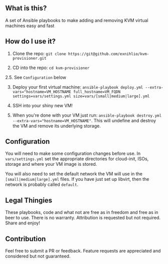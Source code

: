 ## What is this?

A set of Ansible playbooks to make adding and removing KVM virtual machines easy and fast

## How do I use it?

1. Clone the repo: `git clone https://git@github.com/exnihlio/kvm-provisioner.git`

2. CD into the repo: `cd kvm-provisioner`

2.5. See `Configuration` below

3. Deploy your first virtual machine: `ansible-playbook deploy.yml --extra-vars="hostname=VM_HOSTNAME full_hostname=VM_FQDN settings=vars/settings.yml size=vars/[small|medium|large].yml`

4. SSH into your shiny new VM!

5. When you're done with your VM just run: `ansible-playbook destroy.yml --extra-vars="hostname=VM_HOSTNAME"`. This will undefine and destroy the VM and remove
its underlying storage.

## Configuration

You will need to  make some configuration changes before use. In `vars/settings.yml` set the appropriate directories for cloud-init, ISOs, storage and where your 
VM image is stored.

You will also need to set the default network the VM will use in the `[small|medium|large].yml` files. If you have just set up libvirt, then the network is
probably called `default`.

## Legal Thingies

These playbooks, code and what not are free as in freedom and free as in beer to use. There is no warranty. Attribution is requested but not required. Share and
enjoy!

## Contribution

Feel free to submit a PR or feedback. Feature requests are appreciated and considered but not guaranteed.

